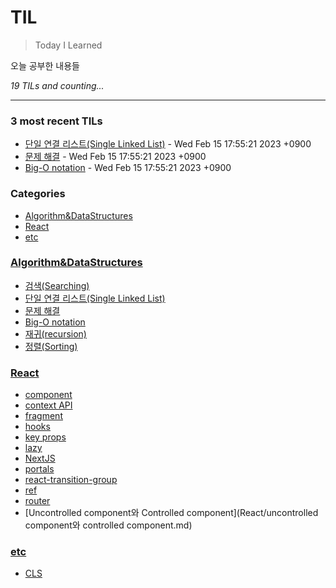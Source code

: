 # TIL
> Today I Learned

오늘 공부한 내용들


_19 TILs and counting..._

---

### 3 most recent TILs

- [단일 연결 리스트(Single Linked List)](Algorithm&DataStructures/단일연결리스트(SingleLinkedList).md) - Wed Feb 15 17:55:21 2023 +0900
- [문제 해결](Algorithm&DataStructures/문제해결.md) - Wed Feb 15 17:55:21 2023 +0900
- [Big-O notation](Algorithm&DataStructures/빅오표기법(Big-O_notation).md) - Wed Feb 15 17:55:21 2023 +0900

### Categories

- [Algorithm&DataStructures](#Algorithm&DataStructures)
- [React](#React)
- [etc](#etc)

### [Algorithm&DataStructures](#Algorithm&DataStructures)
- [검색(Searching)](Algorithm&DataStructures/검색(Searching).md)
- [단일 연결 리스트(Single Linked List)](Algorithm&DataStructures/단일연결리스트(SingleLinkedList).md)
- [문제 해결](Algorithm&DataStructures/문제해결.md)
- [Big-O notation](Algorithm&DataStructures/빅오표기법(Big-O_notation).md)
- [재귀(recursion)](Algorithm&DataStructures/재귀(Recursion).md)
- [정렬(Sorting)](Algorithm&DataStructures/정렬(Sorting).md)

### [React](#React)
- [component](React/component.md)
- [context API](React/context.md)
- [fragment](React/fragment.md)
- [hooks](React/hooks.md)
- [key props](React/key.md)
- [lazy](React/lazy.md)
- [NextJS](React/nextjs.md)
- [portals](React/portals.md)
- [react-transition-group](React/react-transition-group.md)
- [ref](React/ref.md)
- [router](React/router.md)
- [Uncontrolled component와 Controlled component](React/uncontrolled component와 controlled component.md)

### [etc](#etc)
- [CLS](etc/CLS.md)


